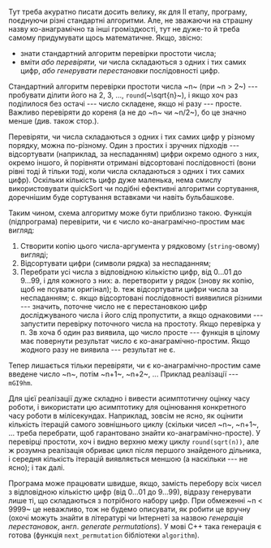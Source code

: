 Тут треба акуратно писати досить велику, як для II етапу, програму, поєднуючи різні стандартні алгоритми. Але, не зважаючи на страшну назву ко-анаграмічно та інші громіздкості, тут не дуже-то й треба самому придумувати щось математичне. Якщо, звісно:

*   знати стандартний алгоритм перевірки простоти числа;
*   вміти *або перевіряти, чи* числа складаються з одних і тих самих цифр, *або генерувати перестановки* послідовності цифр.

Стандартний алгоритм перевірки простоти числа ~n~ (при ~n > 2~) --- пробувати ділити його на 2, 3, ..., `round`(~\sqrt{n}~), і якщо хоч раз поділилося без остачі --- число складене, якщо ні разу --- просте. Важливо перевіряти до кореня (а не до ~n~ чи ~n/2~), бо це значно менше (див. також стор.).

Перевіряти, чи числа складаються з одних і тих самих цифр у різному порядку, можна по-різному. Один з простих і зручних підходів --- відсортувати (наприклад, за неспаданням) цифри окремо одного з них, окремо іншого, й порівняти отримані відсортовані послідовності (вони рівні тоді й тільки тоді, коли числа складаються з одних і тих самих цифр). Оскільки кількість цифр дуже маленька, нема смислу використовувати quickSort чи подібні ефективні алгоритми сортування, доречнішим буде сортування вставками чи навіть бульбашкове.

Таким чином, схема алгоритму може бути приблизно такою.
Функція (підпрограма) перевірити, чи є число ко-анаграмічно-простим має вигляд:

1.  Створити копію цього числа-аргумента у рядковому (`string`-овому) вигляді;
2.  Відсортувати цифри (символи рядка) за неспаданням;
3.  Перебрати усі числа з відповідною кількістю цифр, від 0...01 до 9...99, і для кожного з них:
    a.  перетворити у рядок (знову як копію, щоб не псувати оригінал);
    b.  теж відсортувати цифри числа за неспаданням;
    c.  якщо відсортовані послідовності виявилися різними --- значить, поточне число не є перестановкою цифр досліджуваного числа і його слід пропустити, а якщо однаковими --- запустити перевірку поточного числа на простоту.
Якщо перевірка у п. 3в хоча б один раз виявила, що число просте --- функція в цілому має повернути результат число є ко-анаграмічно-простим. Якщо жодного разу не виявила --- результат не є.

Тепер лишається тільки перевіряти, чи є ко-анаграмічно-простим саме введене число ~n~, потім ~n+1~, ~n+2~, ... Приклад реалізації --- `mGI9hm`.

Для цієї реалізації дуже складно і вивести асимптотичну оцінку часу роботи, і використати цю асимптотику для оцінювання конкретного часу роботи в мілісекундах. Наприклад, зовсім не ясно, як оцінити кількість ітерацій самого зовнішнього циклу (скільки чисел ~n~, ~n+1~, ... треба перебрати, щоб гарантовано знайти ко-анаграмічно-просте). У перевірці простоти, хоч і видно верхню межу циклу `round(sqrt(n))`, але ж розумна реалізація обриває цикл після першого знайденого дільника, і середня кількість ітерацій виявляється меншою (а наскільки --- не ясно); і так далі.

Програма може працювати швидше, якщо, замість перебору всіх чисел з відповідною кількістю цифр (від 0...01 до 9...99), відразу генерувати лише ті, що складаються з потрібного набору цифр. При обмеженні ~n < 9999~ це неважливо, тож не будемо описувати, як робити це вручну (охочі можуть знайти в літературі чи Інтернеті за назвою *генерація перестановок*, англ. *generate permutations*). У мові C++ така генерація є готова (функція `next_permutation` бібліотеки `algorithm`).
